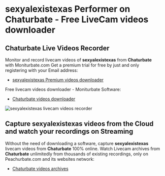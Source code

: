# sexyalexistexas Performer on Chaturbate - Free LiveCam videos downloader

## Chaturbate Live Videos Recorder

Monitor and record livecam videos of **sexyalexistexas** from **Chaturbate** with Moniturbate.com
Get a premium trial for free by just and only registering with your Email address:
* [sexyalexistexas Premium videos downloader](https://moniturbate.com/request-demo-licence-key.html)

Free livecam videos downloader - Moniturbate Software:
* [Chaturbate videos downloader](https://moniturbate.com/moniturbate-download-software.html)

![sexyalexistexas livecam videos recorder](https://peachurnet.com/templates/moniturbate-software.png)


## Capture sexyalexistexas videos from the Cloud and watch your recordings on Streaming

Without the need of downloading a software, capture **sexyalexistexas** livecam videos from **Chaturbate** 100% online.
Watch Livecam archives from **Chaturbate** unlimitedly from thousands of existing recordings, only on Peachurbate.com and its websites network:
* [Chaturbate videos archives](https://peachurnet.com/)